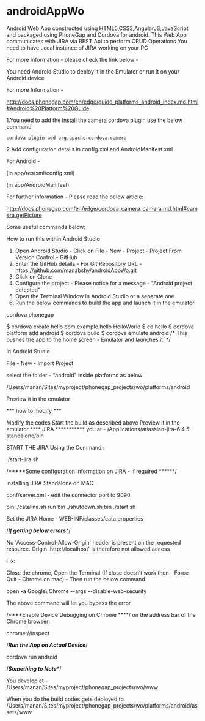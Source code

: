 # androidAppWo
Android Web App constructed using HTML5,CSS3,AngularJS,JavaScript and packaged using PhoneGap and Cordova for android.
This Web App communicates with JIRA via REST Api to perform CRUD Operations
You need to have Local instance of JIRA working on your PC

For more information - please check the link below -

You need Android Studio to deploy it in the Emulator or run it on your Android device

For more Information -

http://docs.phonegap.com/en/edge/guide_platforms_android_index.md.html#Android%20Platform%20Guide

1.You need to add the install the camera cordova plugin
	use the below command

	cordova plugin add org.apache.cordova.camera
	
2.Add configuration details in config.xml and  AndroidManifest.xml

For Android - 

(in app/res/xml/config.xml)
<feature name="Camera">
    <param name="android-package" value="org.apache.cordova.camera.CameraLauncher" />
</feature>


(in app/AndroidManifest)
<uses-permission android:name="android.permission.WRITE_EXTERNAL_STORAGE" />

For further information - Please read the below article:

http://docs.phonegap.com/en/edge/cordova_camera_camera.md.html#camera.getPicture

Some useful commands below:

How to run this within Android Studio
1. Open Android Studio - Click on File - New - Project - Project From Version Control - GitHub
2. Enter the GitHub details - For Git Repository URL - https://github.com/manabshy/androidAppWo.git
3. Click on Clone
4. Configure the project - Please notice for a message  - "Android project detected"
5. Open the Terminal Window in Android Studio or a separate one
6. Run the below commands to build the app and launch it in the emulator


cordova phonegap

$ cordova create hello com.example.hello HelloWorld
$ cd hello
$ cordova platform add android
$ cordova build
$ cordova emulate android   /* This pushes the app to the home screen - Emulator and launches it: */

In Android Studio

File - New - Import Project

select the folder - “android" inside platforms as below

/Users/manan/Sites/myproject/phonegap_projects/wo/platforms/android

Preview it in the emulator

*** how to modify ***

Modify the codes
Start the build as described above
Preview it in the emulator
**** JIRA ***********
you at - /Applications/atlassian-jira-6.4.5-standalone/bin

START THE JIRA Using the Command :

 ./start-jira.sh

/*****Some configuration information on JIRA - if required ******/

installing JIRA Standalone on MAC

conf/server.xml - edit the connector port to 9090

bin ./catalina.sh run
bin ./shutdown.sh
bin ./start.sh

Set the JIRA Home - WEB-INF/classes/cata.properties

/*****If getting below errors******/

No 'Access-Control-Allow-Origin' header is present on the requested resource. Origin 'http://localhost' is therefore not allowed access

Fix:

Close the chrome, Open the Terminal (If close doesn’t work then - Force Quit - Chrome on mac) - Then run the below command

open -a Google\ Chrome --args --disable-web-security

The above command will let you bypass the error  


/****Enable Device Debugging on Chrome ****/
on the address bar of the Chrome browser:

chrome://inspect

/***Run the App on Actual Device***/

cordova run android


/***Something to Note****/

You develop at -  /Users/manan/Sites/myproject/phonegap_projects/wo/www

When you do the build codes gets deployed to /Users/manan/Sites/myproject/phonegap_projects/wo/platforms/android/assets/www




 
